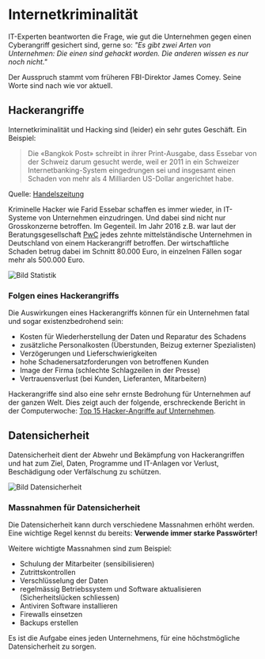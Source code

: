 # Internetkriminalität

IT-Experten beantworten die Frage, wie gut die Unternehmen gegen einen Cyberangriff gesichert sind, gerne so: _"Es gibt zwei Arten von Unternehmen: Die einen sind gehackt worden. Die anderen wissen es nur noch nicht."_

Der Ausspruch stammt vom früheren FBI-Direktor James Comey. Seine Worte sind nach wie vor aktuell.

## Hackerangriffe

Internetkriminalität und Hacking sind (leider) ein sehr gutes Geschäft. Ein Beispiel:

> Die «Bangkok Post» schreibt in ihrer Print-Ausgabe, dass Essebar von der Schweiz darum gesucht werde, weil er 2011 in ein Schweizer Internetbanking-System eingedrungen sei und insgesamt einen Schaden von mehr als 4 Milliarden US-Dollar angerichtet habe.

Quelle: [Handelszeitung](https://www.handelszeitung.ch/unternehmen/hacker-4-milliarden-schaden-schweizer-bank-geknackt-584332)

Kriminelle Hacker wie Farid Essebar schaffen es immer wieder, in IT-Systeme von Unternehmen einzudringen. Und dabei sind nicht nur Grosskonzerne betroffen. Im Gegenteil. Im Jahr 2016 z.B. war laut der Beratungsgesellschaft [PwC](https://www.pwc.de/de/pressemitteilungen/2016/gefahr-von-cyber-angriffen-fuer-familienunternehmen-und-mittelstand-steigt.html) jedes zehnte mittelständische Unternehmen in Deutschland von einem Hackerangriff betroffen. Der wirtschaftliche Schaden betrug dabei im Schnitt 80.000 Euro, in einzelnen Fällen sogar mehr als 500.000 Euro.

![Bild Statistik](<../02 Internetkriminalität/res/statisik-internetkriminalitaet.jpg>)

### Folgen eines Hackerangriffs

Die Auswirkungen eines Hackerangriffs können für ein Unternehmen fatal und sogar existenzbedrohend sein:

* Kosten für Wiederherstellung der Daten und Reparatur des Schadens
* zusätzliche Personalkosten (Überstunden, Beizug externer Spezialisten)
* Verzögerungen und Lieferschwierigkeiten
* hohe Schadenersatzforderungen von betroffenen Kunden
* Image der Firma (schlechte Schlagzeilen in der Presse)
* Vertrauensverlust (bei Kunden, Lieferanten, Mitarbeitern)

Hackerangriffe sind also eine sehr ernste Bedrohung für Unternehmen auf der ganzen Welt. Dies zeigt auch der folgende, erschreckende Bericht in der Computerwoche: [Top 15 Hacker-Angriffe auf Unternehmen](https://www.computerwoche.de/a/die-groessten-cyberangriffe-auf-unternehmen).

## Datensicherheit

Datensicherheit dient der Abwehr und Bekämpfung von Hackerangriffen und hat zum Ziel, Daten, Programme und IT-Anlagen vor Verlust, Beschädigung oder Verfälschung zu schützen.

![Bild Datensicherheit](<../02 Internetkriminalität/res/datensicherheit.jpg>)

### Massnahmen für Datensicherheit

Die Datensicherheit kann durch verschiedene Massnahmen erhöht werden. Eine wichtige Regel kennst du bereits: **Verwende immer starke Passwörter!**

Weitere wichtigte Massnahmen sind zum Beispiel:

* Schulung der Mitarbeiter (sensibilisieren)
* Zutrittskontrollen
* Verschlüsselung der Daten
* regelmässig Betriebssystem und Software aktualisieren (Sicherheitslücken schliessen)
* Antiviren Software installieren
* Firewalls einsetzen
* Backups erstellen

Es ist die Aufgabe eines jeden Unternehmens, für eine höchstmögliche Datensicherheit zu sorgen.
